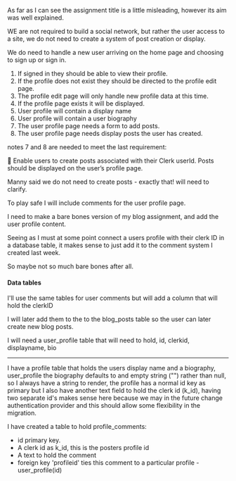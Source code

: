 As far as I can see the assignment title is a little misleading, however its aim was well explained.

WE are not required to build a social network, but rather the user access to a site, we do not need to create a system of post creation or display.

We do need to handle a new user arriving on the home page and choosing to sign up or sign in.

1. If signed in they should be able to view their profile.
2. If the profile does not exist they should be directed to the profile edit page.
3. The profile edit page will only handle new profile data at this time.
4. If the profile page exists it will be displayed.
5. User profile will contain a display name
6. User profile will contain a user biography
7. The user profile page needs a form to add posts.
8. The user profile page needs display posts the user has created.

notes 7 and 8 are needed to meet the last requirement:

🎯 Enable users to create posts associated with their Clerk userId. Posts should be displayed on the user’s profile page.

Manny said we do not need to create posts - exactly that! will need to clarify.

To play safe I will include comments for the user profile page.

I need to make a bare bones version of my blog assignment, and add the user profile content.

Seeing as I must at some point connect a users profile with their clerk ID in a database table, it makes sense to just add it to the comment system I created last week.

So maybe not so much bare bones after all.

#### Data tables

I'll use the same tables for user comments but will add a column that will hold the clerkID

I will later add them to the to the blog_posts table so the user can later create new blog posts.

I will need a user_profile table that will need to hold, id, clerkid, displayname, bio

---

I have a profile table that holds the users display name and a biography, user_profile the biography defaults to and empty string ("") rather than null, so I always have a string to render, the profile has a normal id key as primary but I also have another text field to hold the clerk id (k_id), having two separate id's makes sense here because we may in the future change authentication provider and this should allow some flexibility in the migration.

I have created a table to hold profile_comments:

- id primary key.
- A clerk id as k_id, this is the posters profile id
- A text to hold the comment
- foreign key 'profileid' ties this comment to a particular profile - user_profile(id)
